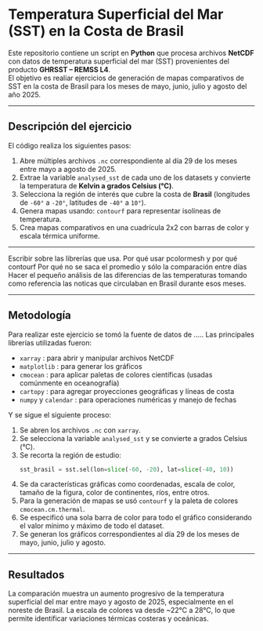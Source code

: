 # Temperatura Superficial del Mar (SST) en la Costa de Brasil

Este repositorio contiene un script en **Python** que procesa archivos **NetCDF** con datos de temperatura superficial del mar (SST) provenientes del producto **GHRSST – REMSS L4**.  
El objetivo es realiar ejercicios de generación de mapas comparativos de SST en la costa de Brasil para los meses de mayo, junio, julio y agosto del año 2025.

---

## Descripción del ejercicio

El código realiza los siguientes pasos:

1. Abre múltiples archivos `.nc` correspondiente al día 29 de los meses entre mayo a agosto de 2025.  
2. Extrae la variable `analysed_sst` de cada uno de los datasets y convierte la temperatura de **Kelvin a grados Celsius (°C)**.  
3. Selecciona la región de interés que cubre la costa de **Brasil** (longitudes de `-60°` a `-20°`, latitudes de `-40°` a `10°`).  
4. Genera mapas usando: `contourf` para representar isolíneas de temperatura.
5. Crea mapas comparativos en una cuadrícula 2x2 con barras de color y escala térmica uniforme.

---

Escribir sobre las librerías que usa.
Por qué usar pcolormesh y por qué contourf
Por qué no se saca el promedio y sólo la comparación entre días
Hacer el pequeño análisis de las diferencias de las temperaturas tomando como referencia las noticas que circulaban en Brasil durante esos meses.


---
## Metodología
Para realizar este ejercicio se tomó la fuente de datos de .....
Las principales librerías utilizadas fueron:

- `xarray` : para abrir y manipular archivos NetCDF  
- `matplotlib` : para generar los gráficos  
- `cmocean` : para aplicar paletas de colores científicas (usadas comúnmente en oceanografía)  
- `cartopy` : para agregar proyecciones geográficas y líneas de costa  
- `numpy` y `calendar` : para operaciones numéricas y manejo de fechas
 
Y se sigue el siguiente proceso: 
1. Se abren los archivos `.nc` con `xarray`.
2. Se selecciona la variable `analysed_sst` y se convierte a grados Celsius (°C).
3. Se recorta la región de estudio:
   ```python
   sst_brasil = sst.sel(lon=slice(-60, -20), lat=slice(-40, 10))
4. Se da características gráficas como coordenadas, escala de color, tamaño de la figura, color de continentes, ríos, entre otros.
5. Para la generación de mapas se usó  `contourf` y la paleta de colores `cmocean.cm.thermal`.
6. Se especificó una sola barra de color para todo el gráfico considerando el valor mínimo y máximo de todo el dataset. 
7. Se generan los gráficos correspondientes al día 29 de los meses de mayo, junio, julio y agosto.

---
## Resultados
La comparación muestra un aumento progresivo de la temperatura superficial del mar entre mayo y agosto de 2025, especialmente en el noreste de Brasil.
La escala de colores va desde ~22°C a 28°C, lo que permite identificar variaciones térmicas costeras y oceánicas. 
   

